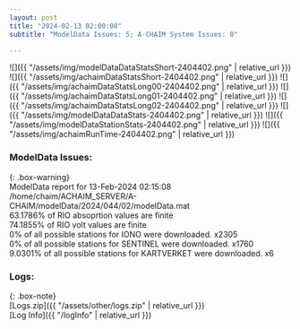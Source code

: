 ```yaml
---
layout: post
title: "2024-02-13 02:00:00"
subtitle: "ModelData Issues: 5; A-CHAIM System Issues: 0"

---
```


![]({{ "/assets/img/modelDataDataStatsShort-2404402.png" | relative_url }})
![]({{ "/assets/img/achaimDataStatsShort-2404402.png" | relative_url }})
![]({{ "/assets/img/achaimDataStatsLong00-2404402.png" | relative_url }})
![]({{ "/assets/img/achaimDataStatsLong01-2404402.png" | relative_url }})
![]({{ "/assets/img/achaimDataStatsLong02-2404402.png" | relative_url }})
![]({{ "/assets/img/modelDataDataStats-2404402.png" | relative_url }})
![]({{ "/assets/img/modelDataStationStats-2404402.png" | relative_url }})
![]({{ "/assets/img/achaimRunTime-2404402.png" | relative_url }})


### ModelData Issues:  
  
{: .box-warning}  
 ModelData report for 13-Feb-2024 02:15:08   
 /home/chaim/ACHAIM_SERVER/A-CHAIM/modelData/2024/044/02/modelData.mat   
 63.1786% of RIO absoprtion values are finite   
 74.1855% of RIO volt values are finite   
 0% of all possible stations for IONO were downloaded. x2305   
 0% of all possible stations for SENTINEL were downloaded. x1760   
 9.0301% of all possible stations for KARTVERKET were downloaded. x6   
  


### Logs:  
  
{: .box-note}  
[Logs.zip]({{ "/assets/other/logs.zip" | relative_url }})  
[Log Info]({{ "/logInfo" | relative_url }})  
